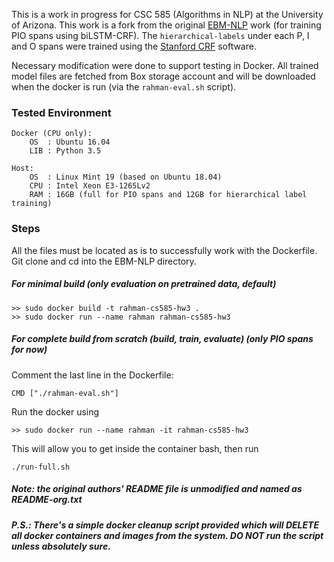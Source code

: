 This is a work in progress for CSC 585 (Algorithms in NLP) at the University of Arizona. This work is a fork from the original [EBM-NLP](https://github.com/bepnye/EBM-NLP) work (for training PIO spans using biLSTM-CRF). The ```hierarchical-labels``` under each P, I and O spans were trained using the [Stanford CRF](https://nlp.stanford.edu/software/CRF-NER.shtml) software.

Necessary modification were done to support testing in Docker. All trained model files are fetched from Box storage account and will be downloaded when the docker is run (via the ```rahman-eval.sh``` script).

### Tested Environment
    Docker (CPU only):
        OS  : Ubuntu 16.04
        LIB : Python 3.5
    
    Host:
        OS  : Linux Mint 19 (based on Ubuntu 18.04)
        CPU : Intel Xeon E3-1265Lv2
        RAM : 16GB (full for PIO spans and 12GB for hierarchical label training)

### Steps
All the files must be located as is to successfully work with the Dockerfile. Git clone and cd into the EBM-NLP directory.

##### For minimal build (only evaluation on pretrained data, default)
    >> sudo docker build -t rahman-cs585-hw3 .
    >> sudo docker run --name rahman rahman-cs585-hw3

##### For complete build from scratch (build, train, evaluate) (only PIO spans for now)
Comment the last line in the Dockerfile:

    CMD ["./rahman-eval.sh"]

Run the docker using

    >> sudo docker run --name rahman -it rahman-cs585-hw3

This will allow you to get inside the container bash, then run

    ./run-full.sh

##### Note: the original authors' README file is unmodified and named as README-org.txt

##### P.S.: There's a simple docker cleanup script provided which will DELETE all docker containers and images from the system. DO NOT run the script unless absolutely sure.
